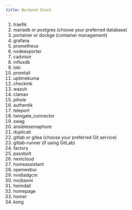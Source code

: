 ```yaml
---
title: Backend Stack
---
```


1. traefik
2. mariadb or postgres (choose your preferred database)
3. portainer or dockge (container management)
4. grafana
5. prometheus
6. nodeexporter
7. cadvisor
8. influxdb
9. loki
10. promtail
11. uptimekuma
12. checkmk
13. wazuh
13. clamav
14. pihole
15. authentik
16. teleport
17. twingate_connector
18. swag
19. ansiblesemaphore
20. duplicati
21. gitlab or gitea (choose your preferred Git service)
22. gitlab-runner (if using GitLab)
23. factory
24. passbolt
25. nextcloud
26. homeassistant
27. openwebui
28. nvidiadgcm
29. nvidiasmi
30. heimdall
31. homepage
32. homer
33. kong
